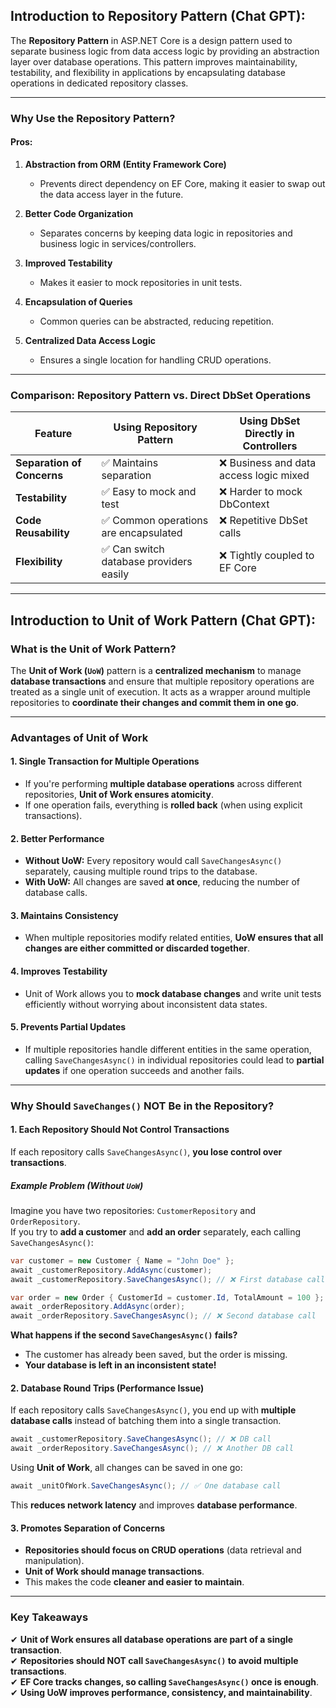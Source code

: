 ## Introduction to Repository Pattern (Chat GPT):
The **Repository Pattern** in ASP.NET Core is a design pattern used to separate business logic from data access logic by providing an abstraction layer over database operations. This pattern improves maintainability, testability, and flexibility in applications by encapsulating database operations in dedicated repository classes.

---
### **Why Use the Repository Pattern?**

#### **Pros:**
1. **Abstraction from ORM (Entity Framework Core)**
    - Prevents direct dependency on EF Core, making it easier to swap out the data access layer in the future.
        
2. **Better Code Organization**
    - Separates concerns by keeping data logic in repositories and business logic in services/controllers.
        
3. **Improved Testability**
    - Makes it easier to mock repositories in unit tests.
        
4. **Encapsulation of Queries**
    - Common queries can be abstracted, reducing repetition.
        
5. **Centralized Data Access Logic**
    - Ensures a single location for handling CRUD operations.
        

---

### **Comparison: Repository Pattern vs. Direct DbSet Operations**

| Feature                    | Using Repository Pattern               | Using DbSet Directly in Controllers    |
| -------------------------- | -------------------------------------- | -------------------------------------- |
| **Separation of Concerns** | ✅ Maintains separation                 | ❌ Business and data access logic mixed |
| **Testability**            | ✅ Easy to mock and test                | ❌ Harder to mock DbContext             |
| **Code Reusability**       | ✅ Common operations are encapsulated   | ❌ Repetitive DbSet calls               |
| **Flexibility**            | ✅ Can switch database providers easily | ❌ Tightly coupled to EF Core           |

---

## Introduction to Unit of Work Pattern  (Chat GPT):

### **What is the Unit of Work Pattern?**

The **Unit of Work (`UoW`)** pattern is a **centralized mechanism** to manage **database transactions** and ensure that multiple repository operations are treated as a single unit of execution. It acts as a wrapper around multiple repositories to **coordinate their changes and commit them in one go**.

---

### **Advantages of Unit of Work**

#### **1. Single Transaction for Multiple Operations**

- If you're performing **multiple database operations** across different repositories, **Unit of Work ensures atomicity**.
- If one operation fails, everything is **rolled back** (when using explicit transactions).    

#### **2. Better Performance**

- **Without UoW:** Every repository would call `SaveChangesAsync()` separately, causing multiple round trips to the database.
- **With UoW:** All changes are saved **at once**, reducing the number of database calls.
#### **3. Maintains Consistency**
- When multiple repositories modify related entities, **UoW ensures that all changes are either committed or discarded together**.
#### **4. Improves Testability**
- Unit of Work allows you to **mock database changes** and write unit tests efficiently without worrying about inconsistent data states.
#### **5. Prevents Partial Updates**
- If multiple repositories handle different entities in the same operation, calling `SaveChangesAsync()` in individual repositories could lead to **partial updates** if one operation succeeds and another fails.

---

### **Why Should `SaveChanges()` NOT Be in the Repository?**

#### **1. Each Repository Should Not Control Transactions**

If each repository calls `SaveChangesAsync()`, **you lose control over transactions**.

##### **Example Problem (Without `UoW`)**

Imagine you have two repositories: `CustomerRepository` and `OrderRepository`.  
If you try to **add a customer** and **add an order** separately, each calling `SaveChangesAsync()`:

```csharp
var customer = new Customer { Name = "John Doe" };
await _customerRepository.AddAsync(customer);
await _customerRepository.SaveChangesAsync(); // ❌ First database call

var order = new Order { CustomerId = customer.Id, TotalAmount = 100 };
await _orderRepository.AddAsync(order);
await _orderRepository.SaveChangesAsync(); // ❌ Second database call
```

**What happens if the second `SaveChangesAsync()` fails?**

- The customer has already been saved, but the order is missing.
- **Your database is left in an inconsistent state!**

#### **2. Database Round Trips (Performance Issue)**

If each repository calls `SaveChangesAsync()`, you end up with **multiple database calls** instead of batching them into a single transaction.

```csharp
await _customerRepository.SaveChangesAsync(); // ❌ DB call
await _orderRepository.SaveChangesAsync(); // ❌ Another DB call
```

Using **Unit of Work**, all changes can be saved in one go:

```csharp
await _unitOfWork.SaveChangesAsync(); // ✅ One database call
```

This **reduces network latency** and improves **database performance**.
    
#### **3. Promotes Separation of Concerns**

- **Repositories should focus on CRUD operations** (data retrieval and manipulation).
- **Unit of Work should manage transactions**.
- This makes the code **cleaner and easier to maintain**.
---

### **Key Takeaways**

✔ **Unit of Work ensures all database operations are part of a single transaction**.  
✔ **Repositories should NOT call `SaveChangesAsync()` to avoid multiple transactions**.  
✔ **EF Core tracks changes, so calling `SaveChangesAsync()` once is enough**.  
✔ **Using UoW improves performance, consistency, and maintainability**.
